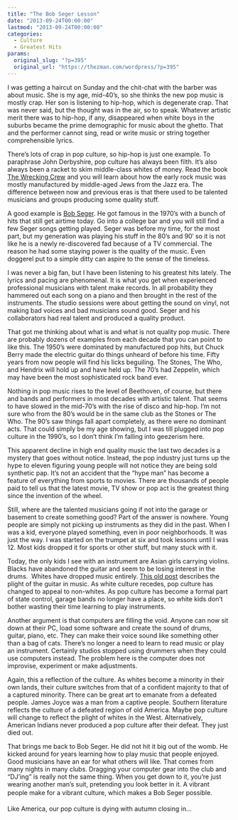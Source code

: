 ```yaml
---
title: "The Bob Seger Lesson"
date: "2013-09-24T00:00:00"
lastmod: "2013-09-24T00:00:00"
categories:
  - Culture
  - Greatest Hits
params:
  original_slug: "?p=395"
  original_url: "https://thezman.com/wordpress/?p=395"
---
```


I was getting a haircut on Sunday and the chit-chat with the barber was
about music. She is my age, mid-40’s, so she thinks the new pop music is
mostly crap. Her son is listening to hip-hop, which is degenerate crap.
That was never said, but the thought was in the air, so to speak.
Whatever artistic merit there was to hip-hop, if any, disappeared when
white boys in the suburbs became the prime demographic for music about
the ghetto. That and the performer cannot sing, read or write music or
string together comprehensible lyrics.

There’s lots of crap in pop culture, so hip-hop is just one example. To
paraphrase John Derbyshire, pop culture has always been filth. It’s also
always been a racket to skim middle-class whites of money. Read the book
<a
href="https://www.amazon.com/The-Wrecking-Crew-Inside-Best-Kept/dp/1250030463"
rel="noopener" target="_blank">The Wrecking Crew</a> and you will learn
about how the early rock music was mostly manufactured by middle-aged
Jews from the Jazz era. The difference between now and previous eras is
that there used to be talented musicians and groups producing some
quality stuff.

A good example is
<a href="http://en.wikipedia.org/wiki/Bob_Seger" rel="noopener"
target="_blank">Bob Seger</a>. He got famous in the 1970’s with a bunch
of hits that still get airtime today. Go into a college bar and you will
still find a few Seger songs getting played. Seger was before my time,
for the most part, but my generation was playing his stuff in the 80’s
and 90′ so it is not like he is a newly re-discovered fad because of a
TV commercial. The reason he had some staying power is the quality of
the music. Even doggerel put to a simple ditty can aspire to the sense
of the timeless.

I was never a big fan, but I have been listening to his greatest hits
lately. The lyrics and pacing are phenomenal. It is what you get when
experienced professional musicians with talent make records. In all
probability they hammered out each song on a piano and then brought in
the rest of the instruments. The studio sessions were about getting the
sound on vinyl, not making bad voices and bad musicians sound good.
Seger and his collaborators had real talent and produced a quality
product.

That got me thinking about what is and what is not quality pop
music. There are probably dozens of examples from each decade that you
can point to like this. The 1950’s were dominated by manufactured pop
hits, but Chuck Berry made the electric guitar do things unheard of
before his time. Fifty years from now people will find his licks
beguiling. The Stones, The Who, and Hendrix will hold up and have held
up. The 70’s had Zeppelin, which may have been the most sophisticated
rock band ever.

Nothing in pop music rises to the level of Beethoven, of course, but
there and bands and performers in most decades with artistic talent.
That seems to have slowed in the mid-70’s with the rise of disco and
hip-hop. I’m not sure who from the 80’s would be in the same club as the
Stones or The Who. The 90’s saw things fall apart completely, as there
were no dominant acts. That could simply be my age showing, but I was
till plugged into pop culture in the 1990’s, so I don’t think I’m
falling into geezerism here.

This apparent decline in high end quality music the last two decades is
a mystery that goes without notice. Instead, the pop industry just turns
up the hype to eleven figuring young people will not notice they are
being sold synthetic pap. It’s not an accident that the “hype man” has
become a feature of everything from sports to movies. There are
thousands of people paid to tell us that the latest movie, TV show or
pop act is the greatest thing since the invention of the wheel.

Still, where are the talented musicians going if not into the garage or
basement to create something good? Part of the answer is nowhere. Young
people are simply not picking up instruments as they did in the past.
When I was a kid, everyone played something, even in poor neighborhoods.
It was just the way. I was started on the trumpet at six and took
lessons until I was 12. Most kids dropped it for sports or other stuff,
but many stuck with it.

Today, the only kids I see with an instrument are Asian girls carrying
violins. Blacks have abandoned the guitar and seem to be losing interest
in the drums.  Whites have dropped music entirely. <a
href="http://www.guitarplanet.eu/guitar-music-in-crisis-pt-i-rocks-commercial-decline.html"
rel="noopener" target="_blank">This old post</a> describes the plight of
the guitar in music. As white culture recedes, pop culture has changed
to appeal to non-whites. As pop culture has become a formal part of
state control, garage bands no longer have a place, so white kids don’t
bother wasting their time learning to play instruments.

Another argument is that computers are filling the void. Anyone can now
sit down at their PC, load some software and create the sound of drums,
guitar, piano, etc. They can make their voice sound like something other
than a bag of cats. There’s no longer a need to learn to read music or
play an instrument. Certainly studios stopped using drummers when they
could use computers instead. The problem here is the computer does not
improvise, experiment or make adjustments.

Again, this a reflection of the culture. As whites become a minority in
their own lands, their culture switches from that of a confident
majority to that of a captured minority. There can be great art to
emanate from a defeated people. James Joyce was a man from a captive
people. Southern literature reflects the culture of a defeated region of
old America. Maybe pop culture will change to reflect the plight of
whites in the West. Alternatively, American Indians never produced a pop
culture after their defeat. They just died out.

That brings me back to Bob Seger. He did not hit it big out of the womb.
He kicked around for years learning how to play music that people
enjoyed. Good musicians have an ear for what others will like. That
comes from many nights in many clubs. Dragging your computer gear into
the club and “DJ’ing” is really not the same thing. When you get down to
it, you’re just wearing another man’s suit, pretending you look better
in it. A vibrant people make for a vibrant culture, which makes
a <span style="line-height: 1.625;">Bob Seger possible.</span>

<span style="line-height: 1.625;">Like America, our pop culture is dying
with autumn closing in…</span>
